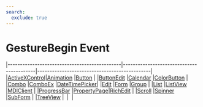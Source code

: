 ```yaml
---
search:
  exclude: true
---
```


<h1 class="heading"><span class="name">GestureBegin Event</span></h1>

|----------------------------------------------|------------------------------------------|----------------------------------------------|
|[ActiveXControl](../objects/activexcontrol.md)|[Animation](../objects/animation.md)      |[Button](../objects/button.md)                |
|[ButtonEdit](../objects/buttonedit.md)        |[Calendar](../objects/calendar.md)        |[ColorButton](../objects/colorbutton.md)      |
|[Combo](../objects/combo.md)                  |[ComboEx](../objects/comboex.md)          |[DateTimePicker](../objects/datetimepicker.md)|
|[Edit](../objects/edit.md)                    |[Form](../objects/form.md)                |[Group](../objects/group.md)                  |
|[List](../objects/list.md)                    |[ListView](../objects/listview.md)        |[MDIClient](../objects/mdiclient.md)          |
|[ProgressBar](../objects/progressbar.md)      |[PropertyPage](../objects/propertypage.md)|[RichEdit](../objects/richedit.md)            |
|[Scroll](../objects/scroll.md)                |[Spinner](../objects/spinner.md)          |[SubForm](../objects/subform.md)              |
|[TreeView](../objects/treeview.md)            |&nbsp;                                    |&nbsp;                                        |
